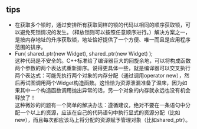 
## tips
* 在获取多个锁时，通过安排所有获取同样的锁的代码以相同的顺序获取锁，可以避免死锁情况的发生。（释放锁则可以按照任意顺序进行。）解决方案之一，是按内存地址的升序获取锁，地址恰好提供了一个方便、唯一而且是应用程序范围的排序。
* Fun( shared_ptr<Widget>(new Widget), shared_ptr<Widget>(new Widget) );<br/>
这种代码是不安全的。C++标准给了编译器巨大的回旋余地，可以将构成函数两个参数的两个表达式重新排序。说得更具体一些，就是编译器可以交叉执行两个表达式：可能先执行两个对象的内存分配（通过调用operator new），然后再试图调用两个Widget构造函数。这恰恰为资源泄漏准备了温床，因为如果其中一个构造函数调用抛出异常的话，另一个对象的内存就永远也没有机会释放了！</br>
这种微妙的问题有一个简单的解决办法：遵循建议，绝对不要在一条语句中分配一个以上的资源，应该在自己的代码语句中执行显式的资源分配（比如 new），而且每次都应该马上将分配的资源赋予管理对象（比如shared_ptr）。
